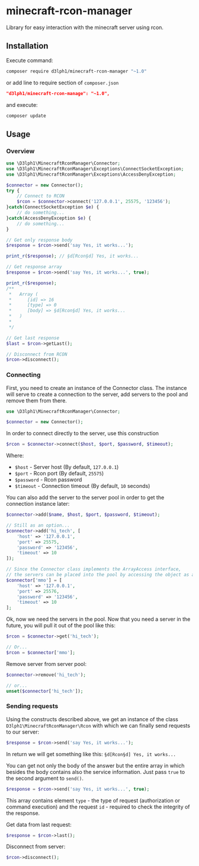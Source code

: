 # minecraft-rcon-manager
Library for easy interaction with the minecraft server using rcon.

## Installation
Execute command:
```bash
composer require d3lph1/minecraft-rcon-manager "~1.0"
```
or add line to require section of `composer.json`
```json
"d3lph1/minecraft-rcon-manage": "~1.0",
```
and execute:
```bash
composer update
```

## Usage

### Overview
```php
use \D3lph1\MinecraftRconManager\Connector;
use \D3lph1\MinecraftRconManager\Exceptions\ConnectSocketException;
use \D3lph1\MinecraftRconManager\Exceptions\AccessDenyException;

$connector = new Connector();
try {
    // Connect to RCON
    $rcon = $connector->connect('127.0.0.1', 25575, '123456');
}catch(ConnectSocketException $e) {
    // do something...
}catch(AccessDenyException $e) {
    // do something...
}

// Get only response body
$response = $rcon->send('say Yes, it works...');

print_r($response); // §d[Rcon§d] Yes, it works...

// Get response array
$response = $rcon->send('say Yes, it works...', true);

print_r($response);
/**
 *   Array (
 *      [id] => 16
 *      [type] => 0
 *      [body] => §d[Rcon§d] Yes, it works...
 *   )
 *
 */

// Get last response
$last = $rcon->getLast();

// Disconnect from RCON
$rcon->disconnect();

```

### Connecting
First, you need to create an instance of the Connector class. The instance will serve to create a connection to the server, add servers to the pool and remove them from there.
```php
use \D3lph1\MinecraftRconManager\Connector;

$connector = new Connector();
```
In order to connect directly to the server, use this construction
```php
$rcon = $connector->connect($host, $port, $password, $timeout);
```
Where:
* `$host` - Server host (By default, `127.0.0.1`)
* `$port` - Rcon port (By default, `25575`)
* `$password` - Rcon password
* `$timeout` - Connection timeout (By default, `10` seconds)


You can also add the server to the server pool in order to get the connection instance later:
```php
$connector->add($name, $host, $port, $password, $timeout);

// Still as an option...
$connector->add('hi_tech', [
    'host' => '127.0.0.1',
    'port' => 25575,
    'password' => '123456',
    'timeout' => 10
]);

// Since the Connector class implements the ArrayAccess interface,
// the servers can be placed into the pool by accessing the object as an array.
$connector['mmo'] = [
    'host' => '127.0.0.1',
    'port' => 25576,
    'password' => '123456',
    'timeout' => 10
];
```

Ok, now we need the servers in the pool. Now that you need a server in the future, you will pull it out of the pool like this:
```php
$rcon = $connector->get('hi_tech');

// Or...
$rcon = $connector['mmo'];
```

Remove server from server pool:
```php
$connector->remove('hi_tech');

// or...
unset($connector['hi_tech']);
```

### Sending requests

Using the constructs described above, we get an instance of the class `D3lph1\MinecraftRconManager\Rcon` with which we can finally send requests to our server:
```php
$response = $rcon->send('say Yes, it works...');
```
In return we will get something like this: `§d[Rcon§d] Yes, it works...`


You can get not only the body of the answer but the entire array in which besides the body contains also the service information. Just pass `true` to the second argument to `send()`.
```php
$response = $rcon->send('say Yes, it works...', true);
```
This array contains element `type` - the type of request (authorization or command execution) and the request `id` - required to check the integrity of the response.


Get data from last request:
```php
$response = $rcon->last();
```

Disconnect from server:
```php
$rcon->disconnect();
```

